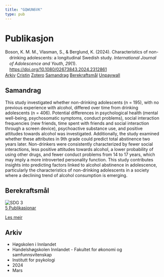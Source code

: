```yaml
---
title: "GQWUN6VK"
type: pub
---
```

<h1>Publikasjon</h1>
<article id="csl-bib-container-GQWUN6VK" class="csl-bib-container">
  <div class="csl-bib-body" style="line-height: 1.35; padding-left: 1em; text-indent:-1em;">
  <div class="csl-entry">Boson, K. M. M., Vlasman, S., &amp; Berglund, K. (2024). Characteristics of non-drinking adolescents: a longitudinal Swedish study. <i>International Journal of Adolescence and Youth</i>, <i>29</i>(1). <a href="https://doi.org/10.1080/02673843.2024.2312861">https://doi.org/10.1080/02673843.2024.2312861</a></div>
</div>
  <div class="csl-bib-buttons">
    <a href="#taxonomy-article-GQWUN6VK" class="csl-bib-button">Arkiv</a>
    <a href="https://app.cristin.no/results/show.jsf?id=2251517" alt="Cristin URL" class="csl-bib-button">Cristin</a>
    <a href="http://zotero.org/groups/5402882/items/GQWUN6VK" alt="Zotero URL" class="csl-bib-button">Zotero</a>
    <a href="#abstract-article-GQWUN6VK" class="csl-bib-button">Samandrag</a>
    <a href="#sdg-article-GQWUN6VK" class="csl-bib-button">Berekraftsmål</a>
    <a href="https://www.tandfonline.com/doi/pdf/10.1080/02673843.2024.2312861?needAccess=true" class="csl-bib-button">Unpaywall</a>
  </div>
  <div id="csl-bib-meta-container-GQWUN6VK"></div>
</article>
<div id="csl-bib-meta-GQWUN6VK" class="csl-bib-meta">
  <article id="abstract-article-GQWUN6VK" class="abstract-article">
    <h1>Samandrag</h1>
    This study investigated whether non-drinking adolescents (n = 195), with no previous experience with alcohol, differed over time from drinking adolescents (n = 406). Potential differences in psychological health (mental well-being, psychosomatic symptoms, conduct problems), social interaction frequencies (new friends, time spent with friends and social interaction through a screen device), psychoactive substance use, and positive attitudes towards alcohol was investigated. Additionally, the study examined whether these attributes in 9th grade could predict total abstinence two years later. Non-drinkers were consistently characterized by fewer social interactions, less positive attitudes towards alcohol, a lower probability of using other drugs, and fewer conduct problems from 14 to 17 years, which may imply a more introverted personality function. This study contributes insights into predicting factors linked to alcohol abstinence in adolescence, particularly the characteristics of non-drinking adolescents in a society where a declining trend of alcohol consumption is emerging.
  </article>
  <article id="sdg-article-GQWUN6VK" class="sdg-article">
    <h1>Berekraftsmål</h1>
    <div class="sdg-container"><div id="sdg3" class="sdg"> <img src="{{< params subfolder >}}images/sdg/sdg03_no.png" class="image" alt="SDG 3"> <div class="sdg-overlay"> <a href="{{< params subfolder >}}no/archive/?sdg=3#archive" class="sdg-publication-count"><span>5</span> Publikasjonar</a> <p><a href="NA" class="sdg-read-more">Les meir</a></p> </div> </div></div>
  </article>
  <article id="taxonomy-article-GQWUN6VK" class="taxonomy-article">
    <h1>Arkiv</h1>
    <ul>
      <li>Høgskolen i Innlandet</li>
      <li>Handelshøgskolen Innlandet - Fakultet for økonomi og samfunnsvitenskap</li>
      <li>Institutt for psykologi</li>
      <li>2024</li>
      <li>Mars</li>
    </ul>
  </article>
</div>
